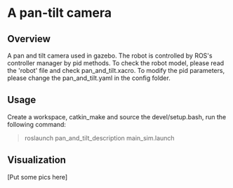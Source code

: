 # A pan-tilt camera  
## Overview  
A pan and tilt camera used in gazebo. The robot is controlled by ROS's controller manager by pid methods. To check the robot model, please read the 'robot' file and check pan_and_tilt.xacro. To modify the pid parameters, please change the pan_and_tilt.yaml in the config folder.  

## Usage  
Create a workspace, catkin_make and source the devel/setup.bash, run the following command:  
> roslaunch pan_and_tilt_description main_sim.launch  

## Visualization
[Put some pics here]  